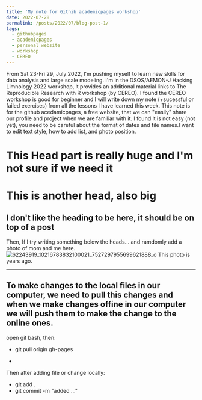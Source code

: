 ```yaml
---
title: 'My note for Githib academicpages workshop'
date: 2022-07-28
permalink: /posts/2022/07/blog-post-1/
tags:
  - githubpages
  - academicpages
  - personal website
  - workshop
  - CEREO
---
```


From Sat 23-Fri 29, July 2022, I'm pushing myself to learn new skills for data analysis and large scale modeling. I'm in the DSOS/AEMON-J Hacking Limnology 2022 workshop, it provides an additional material links to The Reproducible Research with R workshop (by CEREO). I found the CEREO workshop is good for beginner and I will write down my note (+sucessful or failed exercises) from all the lessons I have learned this week.
This note is for the github acedamicpages, a free website, that we can "easily" share our profile and project when we are familiar with it. 
I found it is not easy (not yet), you need to be careful about the format of dates and file names.I want to edit text style, how to add list, and photo position.

This Head part is really huge and I'm not sure if we need it
======
This is another head, also big
======

I don't like the heading to be here, it should be on top of a post
------
Then, If I try writing something below the heads... and ramdomly add a photo of mom and me here.
![62243919_10216783832100021_7527297955699621888_o](https://user-images.githubusercontent.com/109859423/181484526-a81f5e3a-5bbd-4ec4-9331-e95990be0836.jpg)
This photo is years ago.

---
To make changes to the local files in our computer, we need to pull this changes and when we make changes offine in our computer we will push them to make the change to the online ones.
-
open git bash, then:
- git pull origin gh-pages

-
Then after adding file or change locally:
- git add .
- git commit -m "added ..."


